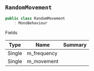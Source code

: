 ## `RandomMovement`

```csharp
public class RandomMovement
    : MonoBehaviour

```

Fields

| Type | Name | Summary | 
| --- | --- | --- | 
| Single | m_frequency |  | 
| Single | m_movement |  | 


